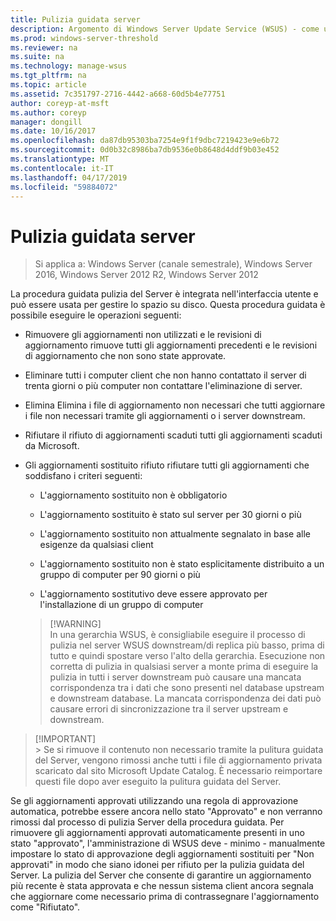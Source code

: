 ```yaml
---
title: Pulizia guidata server
description: Argomento di Windows Server Update Service (WSUS) - come usare la procedura guidata di pulizia di Server per gestire lo spazio su disco
ms.prod: windows-server-threshold
ms.reviewer: na
ms.suite: na
ms.technology: manage-wsus
ms.tgt_pltfrm: na
ms.topic: article
ms.assetid: 7c351797-2716-4442-a668-60d5b4e77751
author: coreyp-at-msft
ms.author: coreyp
manager: dongill
ms.date: 10/16/2017
ms.openlocfilehash: da87db95303ba7254e9f1f9dbc7219423e9e6b72
ms.sourcegitcommit: 0d0b32c8986ba7db9536e0b8648d4ddf9b03e452
ms.translationtype: MT
ms.contentlocale: it-IT
ms.lasthandoff: 04/17/2019
ms.locfileid: "59884072"
---
```

# <a name="the-server-cleanup-wizard"></a>Pulizia guidata server

>Si applica a: Windows Server (canale semestrale), Windows Server 2016, Windows Server 2012 R2, Windows Server 2012

La procedura guidata pulizia del Server è integrata nell'interfaccia utente e può essere usata per gestire lo spazio su disco. Questa procedura guidata è possibile eseguire le operazioni seguenti:

-   Rimuovere gli aggiornamenti non utilizzati e le revisioni di aggiornamento rimuove tutti gli aggiornamenti precedenti e le revisioni di aggiornamento che non sono state approvate.

-   Eliminare tutti i computer client che non hanno contattato il server di trenta giorni o più computer non contattare l'eliminazione di server.

-   Elimina Elimina i file di aggiornamento non necessari che tutti aggiornare i file non necessari tramite gli aggiornamenti o i server downstream.

-   Rifiutare il rifiuto di aggiornamenti scaduti tutti gli aggiornamenti scaduti da Microsoft.

-   Gli aggiornamenti sostituito rifiuto rifiutare tutti gli aggiornamenti che soddisfano i criteri seguenti:

    -   L'aggiornamento sostituito non è obbligatorio

    -   L'aggiornamento sostituito è stato sul server per 30 giorni o più

    -   L'aggiornamento sostituito non attualmente segnalato in base alle esigenze da qualsiasi client

    -   L'aggiornamento sostituito non è stato esplicitamente distribuito a un gruppo di computer per 90 giorni o più

    -   L'aggiornamento sostitutivo deve essere approvato per l'installazione di un gruppo di computer

    >  [!WARNING]  
    >  In una gerarchia WSUS, è consigliabile eseguire il processo di pulizia nel server WSUS downstream/di replica più basso, prima di tutto e quindi spostare verso l'alto della gerarchia. Esecuzione non corretta di pulizia in qualsiasi server a monte prima di eseguire la pulizia in tutti i server downstream può causare una mancata corrispondenza tra i dati che sono presenti nel database upstream e downstream database. La mancata corrispondenza dei dati può causare errori di sincronizzazione tra il server upstream e downstream. 

 >  [!IMPORTANT]  
    >  Se si rimuove il contenuto non necessario tramite la pulitura guidata del Server, vengono rimossi anche tutti i file di aggiornamento privata scaricato dal sito Microsoft Update Catalog. È necessario reimportare questi file dopo aver eseguito la pulitura guidata del Server. 

Se gli aggiornamenti approvati utilizzando una regola di approvazione automatica, potrebbe essere ancora nello stato "Approvato" e non verranno rimossi dal processo di pulizia Server della procedura guidata. Per rimuovere gli aggiornamenti approvati automaticamente presenti in uno stato "approvato", l'amministrazione di WSUS deve - minimo - manualmente impostare lo stato di approvazione degli aggiornamenti sostituiti per "Non approvati" in modo che siano idonei per rifiuto per la pulizia guidata del Server. La pulizia del Server che consente di garantire un aggiornamento più recente è stata approvata e che nessun sistema client ancora segnala che aggiornare come necessario prima di contrassegnare l'aggiornamento come "Rifiutato".




